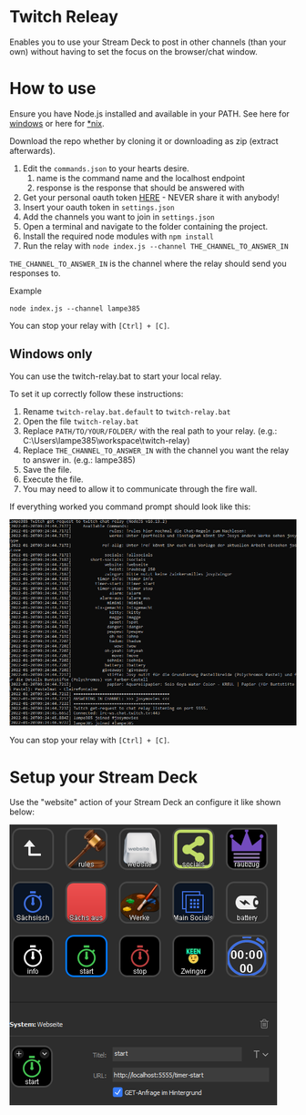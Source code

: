 # Twitch Releay
Enables you to use your Stream Deck to post in other channels (than your own) without having to set the focus on the browser/chat window.

# How to use
Ensure you have Node.js installed and available in your PATH. See here for [windows](https://nodejs.org/en/download/) or here for [*nix](https://nodejs.org/en/download/package-manager/).

Download the repo whether by cloning it or downloading as zip (extract afterwards).

1. Edit the `commands.json` to your hearts desire.
   1. name is the command name and the localhost endpoint
   2. response is the response that should be answered with
2. Get your personal oauth token [HERE](https://twitchapps.com/tmi/) - NEVER share it with anybody!
3. Insert your oauth token in `settings.json`
4. Add the channels you want to join in `settings.json`
5. Open a terminal and navigate to the folder containing the project.
6. Install the required node modules with `npm install`
7. Run the relay with `node index.js --channel THE_CHANNEL_TO_ANSWER_IN`

`THE_CHANNEL_TO_ANSWER_IN` is the channel where the relay should send you responses to.

Example
```
node index.js --channel lampe385
```

You can stop your relay with `[Ctrl] + [C]`.

## Windows only
You can use the twitch-relay.bat to start your local relay.

To set it up correctly follow these instructions:
1. Rename `twitch-relay.bat.default` to `twitch-relay.bat`
2. Open the file `twitch-relay.bat`
3. Replace `PATH/TO/YOUR/FOLDER/` with the real path to your relay. (e.g.: C:\Users\lampe385\workspace\twitch-relay)
4. Replace `THE_CHANNEL_TO_ANSWER_IN` with the channel you want the relay to answer in. (e.g.: lampe385)
5. Save the file.
6. Execute the file.
7. You may need to allow it to communicate through the fire wall.

If everything worked you command prompt should look like this:

![](images/relay-running.png)


You can stop your relay with `[Ctrl] + [C]`.

# Setup your Stream Deck
Use the "website" action of your Stream Deck an configure it like shown below:

![](images/streamdeck-setup.png)